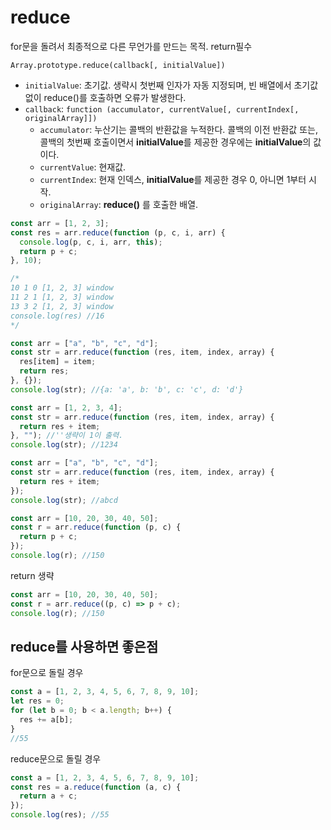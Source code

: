 # reduce

for문을 돌려서 최종적으로 다른 무언가를 만드는 목적. return필수

`Array.prototype.reduce(callback[, initialValue])`

- `initialValue`: 초기값. 생략시 첫번째 인자가 자동 지정되며, 빈 배열에서 초기값 없이 reduce()를 호출하면 오류가 발생한다.
- `callback`: `function (accumulator, currentValue[, currentIndex[, originalArray]])`
  - `accumulator`: 누산기는 콜백의 반환값을 누적한다. 콜백의 이전 반환값 또는, 콜백의 첫번째 호출이면서 **initialValue**를 제공한 경우에는 **initialValue**의 값이다.
  - `currentValue`: 현재값.
  - `currentIndex`: 현재 인덱스, **initialValue**를 제공한 경우 0, 아니면 1부터 시작.
  - `originalArray`: **reduce()** 를 호출한 배열.

```js
const arr = [1, 2, 3];
const res = arr.reduce(function (p, c, i, arr) {
  console.log(p, c, i, arr, this);
  return p + c;
}, 10);

/*
10 1 0 [1, 2, 3] window
11 2 1 [1, 2, 3] window
13 3 2 [1, 2, 3] window
console.log(res) //16
*/
```

```js
const arr = ["a", "b", "c", "d"];
const str = arr.reduce(function (res, item, index, array) {
  res[item] = item;
  return res;
}, {});
console.log(str); //{a: 'a', b: 'b', c: 'c', d: 'd'}
```

```js
const arr = [1, 2, 3, 4];
const str = arr.reduce(function (res, item, index, array) {
  return res + item;
}, ""); //''생략이 1이 출력.
console.log(str); //1234
```

```js
const arr = ["a", "b", "c", "d"];
const str = arr.reduce(function (res, item, index, array) {
  return res + item;
});
console.log(str); //abcd
```

```js
const arr = [10, 20, 30, 40, 50];
const r = arr.reduce(function (p, c) {
  return p + c;
});
console.log(r); //150
```

return 생략

```jsx
const arr = [10, 20, 30, 40, 50];
const r = arr.reduce((p, c) => p + c);
console.log(r); //150
```

## reduce를 사용하면 좋은점

for문으로 돌릴 경우

```js
const a = [1, 2, 3, 4, 5, 6, 7, 8, 9, 10];
let res = 0;
for (let b = 0; b < a.length; b++) {
  res += a[b];
}
//55
```

reduce문으로 돌릴 경우

```js
const a = [1, 2, 3, 4, 5, 6, 7, 8, 9, 10];
const res = a.reduce(function (a, c) {
  return a + c;
});
console.log(res); //55
```
